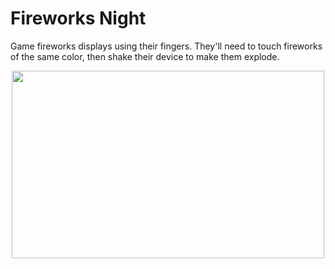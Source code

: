 # Fireworks Night
Game fireworks displays using their fingers. They'll need to touch fireworks of the same color, then shake their device to make them explode. 
<p align="center">
  <img width="500" height="300" src="https://user-images.githubusercontent.com/27751735/58727352-bd1fa900-83ec-11e9-96b1-e5d08d04eee5.png">
</p>
